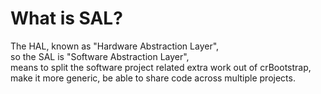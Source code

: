 # What is SAL?
The HAL, known as "Hardware Abstraction Layer",  
so the SAL is "Software Abstraction Layer",  
means to split the software project related extra work out of crBootstrap,  
make it more generic, be able to share code across multiple projects.